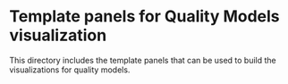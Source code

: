 # Template panels for Quality Models visualization

This directory includes the template panels that can be used
to build the visualizations for quality models.
